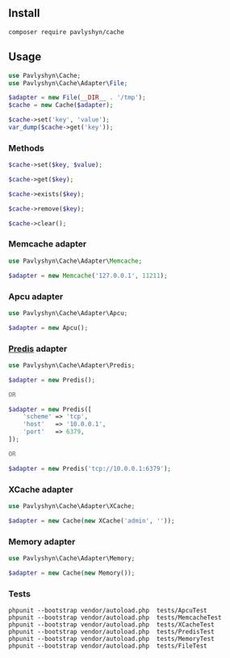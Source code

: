 
## Install
```
composer require pavlyshyn/cache
```


## Usage
```php
use Pavlyshyn\Cache;
use Pavlyshyn\Cache\Adapter\File;

$adapter = new File(__DIR__ . '/tmp');
$cache = new Cache($adapter);

$cache->set('key', 'value');
var_dump($cache->get('key'));
```


### Methods
```php
$cache->set($key, $value);

$cache->get($key);

$cache->exists($key);

$cache->remove($key);

$cache->clear();
```


### Memcache adapter
```php
use Pavlyshyn\Cache\Adapter\Memcache;

$adapter = new Memcache('127.0.0.1', 11211);
```


### Apcu adapter
```php
use Pavlyshyn\Cache\Adapter\Apcu;

$adapter = new Apcu();
```


### [Predis](https://github.com/nrk/predis) adapter
```php
use Pavlyshyn\Cache\Adapter\Predis;

$adapter = new Predis();

OR

$adapter = new Predis([
    'scheme' => 'tcp',
    'host'   => '10.0.0.1',
    'port'   => 6379,
]);

OR

$adapter = new Predis('tcp://10.0.0.1:6379');
```


### XCache adapter
```php
use Pavlyshyn\Cache\Adapter\XCache;

$adapter = new Cache(new XCache('admin', ''));
```


### Memory adapter
```php
use Pavlyshyn\Cache\Adapter\Memory;

$adapter = new Cache(new Memory());
```


### Tests
```
phpunit --bootstrap vendor/autoload.php  tests/ApcuTest
phpunit --bootstrap vendor/autoload.php  tests/MemcacheTest
phpunit --bootstrap vendor/autoload.php  tests/XCacheTest
phpunit --bootstrap vendor/autoload.php  tests/PredisTest
phpunit --bootstrap vendor/autoload.php  tests/MemoryTest
phpunit --bootstrap vendor/autoload.php  tests/FileTest
```